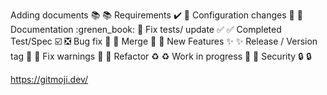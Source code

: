 
Adding documents		:books:				📚️
Requirements			:heavy_check_mark:		📝
Configuration changes		:wrench:			🔧️
Documentation 			:grenen_book:			📗️
Fix tests/ update		:white_check_mark:		✅
Completed Test/Spec		:ballot_box_with_check:		❎️
Bug fix				:bug:				🐛️
Merge 				:twisted_rightwards_arrows:	🔀
New Features			:sparkles:			✨
Release / Version tag		:bookmark:			🔖
Fix warnings			:rotating_light:		🚨
Refactor			:recycle:			♻️
Work in progress		:construction:			🚧
Security			:lock:				🔒️


https://gitmoji.dev/
